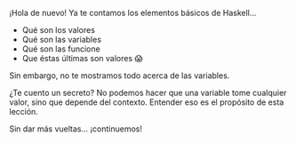 ¡Hola de nuevo! Ya te contamos los elementos básicos de Haskell...

* Qué son los valores
* Qué son las variables
* Qué son las funcione
* Que éstas últimas son valores :scream:

Sin embargo, no te mostramos todo acerca de las variables.

¿Te cuento un secreto? No podemos hacer que una variable tome cualquier valor, sino que depende del contexto. Entender eso es el propósito de esta lección.

Sin dar más vueltas... ¡continuemos!
